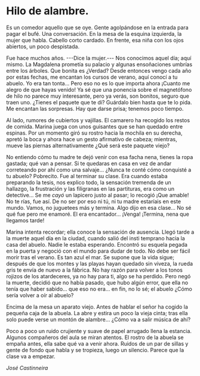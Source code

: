 # Hilo de alambre.

Es un comedor aquello que se oye. Gente agolpándose en la entrada para pagar el bufé. Una conversación. En la mesa de la esquina izquierda, la mujer que habla. Cabello corto cardado. En frente, esa niña con los ojos abiertos, un poco despistada.

Fue hace muchos años. ---Dice la mujer.--- Nos conocimos aquel día; aquí mismo. La Magdalena prometía su palacio y algunas ensoñaciones umbrías entre los árboles. Que bonita es ¿Verdad? Desde entonces vengo cada año por estas fechas, me encantan los cursos de verano, aquí conocí a tu abuelo. Yo era tan tonta... Pero eso no es lo que importa ahora ¡Cuanto me alegro de que hayas venido! Ya sé que una ponencia sobre el magnetófono de hilo no parece muy interesante, pero ya verás, son bonitos, seguro que traen uno. ¿Tienes el paquete que te di? Guárdalo bien hasta que te lo pida. Me encantan las sorpresas. Hay que darse prisa; tenemos poco tiempo.

Al lado, rumores de cubiertos y vajillas. El camarero ha recogido los restos de comida. Marina juega con unos guisantes que se han quedado entre espinas. Por un momento giró su rostro hacia la mochila en su derecha, apretó la boca y ahora hace un gesto afirmativo de cabeza; mientras, mueve las piernas alternativamente ¿Qué será este paquete viejo?

No entiendo cómo tu madre te dejó venir con esa facha nena, tienes la ropa gastada; qué van a pensar. Si te quedaras en casa en vez de andar correteando por ahí como una salvaje... ¿Nunca te conté cómo conquisté a tu abuelo? Pobrecito. Fue al terminar su clase. Era cuando estaba preparando la tesis, nos explico todo, la sensación tremenda de un hallazgo, la frustración y las filigranas en las partituras, era como un detective... Se me *cayó* un lapicero justo al pasar; lo recogió ¡Que amable! No te rías, fue así. De no ser por eso ni tú, ni tu madre estaríais en este mundo. Vamos, no juguetees más y termina. Algo dijo en esa clase... No sé qué fue pero me enamoré. El era encantador... ¡Venga! ¡Termina, nena que llegamos tarde!

Marina intenta recordar; ella conoce la sensación de ausencia. Llegó tarde a la muerte aquel día en la ciudad, cuando salió del insti temprano hacia la casa del abuelo. Nadie le estaba esperando. Encontró su esquela pegada en la puerta y negoció con el mundo para dudar de todo. No debe ser fácil morir tras el verano. Es tan azul el mar. Se supone que la vida sigue; después de que los montes y las playas hayan quedado sin viveza, la rueda gris te envía de nuevo a la fábrica. No hay razón para volver a los tonos rojizos de los atardeceres, ya no hay para ti, algo se ha perdido. Pero negó la muerte, decidió que no había pasado, que hubo algún error, que ella no tenía que haber sabido... que eso no era... en fin, no lo sé; el abuelo ¿Cómo serı́a volver a oír al abuelo?

Encima de la mesa un aparato viejo. Antes de hablar el señor ha cogido la pequeña caja de la abuela. La abre y estira un poco la vieja cinta; tras ella solo puede verse un montón de alambre... ¿Cómo va a salir música de ahí? 

Poco a poco un ruido crujiente y suave de papel arrugado llena la estancia. Algunos compañeros del aula se miran atentos. El rostro de la abuela se empaña antes, ella sabe qué va a venir ahora. Ruidos de un par de sillas y gente de fondo que habla y se tropieza, luego un silencio. Parece que la clase va a empezar.

*José Castinneira*
